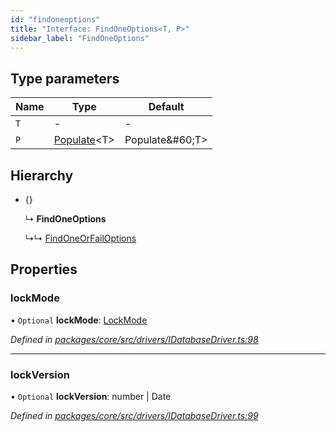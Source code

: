 ```yaml
---
id: "findoneoptions"
title: "Interface: FindOneOptions<T, P>"
sidebar_label: "FindOneOptions"
---
```


## Type parameters

Name | Type | Default |
------ | ------ | ------ |
`T` | - | - |
`P` | [Populate](../index.md#populate)&#60;T> | Populate\&#60;T> |

## Hierarchy

* {}

  ↳ **FindOneOptions**

  ↳↳ [FindOneOrFailOptions](findoneorfailoptions.md)

## Properties

### lockMode

• `Optional` **lockMode**: [LockMode](../enums/lockmode.md)

*Defined in [packages/core/src/drivers/IDatabaseDriver.ts:98](https://github.com/mikro-orm/mikro-orm/blob/c7aaca40d/packages/core/src/drivers/IDatabaseDriver.ts#L98)*

___

### lockVersion

• `Optional` **lockVersion**: number \| Date

*Defined in [packages/core/src/drivers/IDatabaseDriver.ts:99](https://github.com/mikro-orm/mikro-orm/blob/c7aaca40d/packages/core/src/drivers/IDatabaseDriver.ts#L99)*
